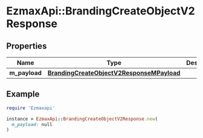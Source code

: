 # EzmaxApi::BrandingCreateObjectV2Response

## Properties

| Name | Type | Description | Notes |
| ---- | ---- | ----------- | ----- |
| **m_payload** | [**BrandingCreateObjectV2ResponseMPayload**](BrandingCreateObjectV2ResponseMPayload.md) |  |  |

## Example

```ruby
require 'Ezmaxapi'

instance = EzmaxApi::BrandingCreateObjectV2Response.new(
  m_payload: null
)
```

